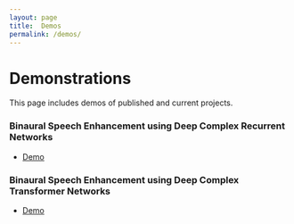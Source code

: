 ```yaml
---
layout: page
title:  Demos
permalink: /demos/
---
```


# Demonstrations
This page includes demos of published and current projects.

### Binaural Speech Enhancement using Deep Complex Recurrent Networks
- [Demo](https://vikastokala.github.io/bccrn/)

### Binaural Speech Enhancement using Deep Complex Transformer Networks
- [Demo](https://vikastokala.github.io/bse_dcctn/)

